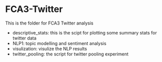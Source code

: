 # FCA3-Twitter

This is the folder for FCA3 Twitter analysis

- descriptive_stats: this is the scipt for plotting some summary stats for twitter data 
- NLP1: topic modelling and sentiment analysis
- visulization: visulize the NLP results
- twitter_pooling: the script for twitter pooling experiment
